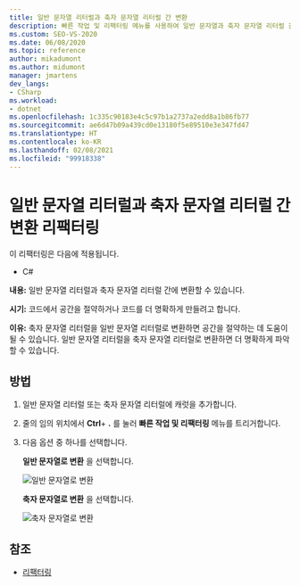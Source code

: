 ```yaml
---
title: 일반 문자열 리터럴과 축자 문자열 리터럴 간 변환
description: 빠른 작업 및 리팩터링 메뉴를 사용하여 일반 문자열과 축자 문자열 리터럴 간에 변환하는 방법을 알아봅니다.
ms.custom: SEO-VS-2020
ms.date: 06/08/2020
ms.topic: reference
author: mikadumont
ms.author: midumont
manager: jmartens
dev_langs:
- CSharp
ms.workload:
- dotnet
ms.openlocfilehash: 1c335c90183e4c5c97b1a2737a2edd8a1b86fb77
ms.sourcegitcommit: ae6d47b09a439cd0e13180f5e89510e3e347fd47
ms.translationtype: HT
ms.contentlocale: ko-KR
ms.lasthandoff: 02/08/2021
ms.locfileid: "99918338"
---
```

# <a name="convert-between-regular-string-and-verbatim-string-literals-refactoring"></a>일반 문자열 리터럴과 축자 문자열 리터럴 간 변환 리팩터링

이 리팩터링은 다음에 적용됩니다.

- C#

**내용:** 일반 문자열 리터럴과 축자 문자열 리터럴 간에 변환할 수 있습니다.

**시기:** 코드에서 공간을 절약하거나 코드를 더 명확하게 만들려고 합니다.

**이유:** 축자 문자열 리터럴을 일반 문자열 리터럴로 변환하면 공간을 절약하는 데 도움이 될 수 있습니다. 일반 문자열 리터럴을 축자 문자열 리터럴로 변환하면 더 명확하게 파악할 수 있습니다.

## <a name="how-to"></a>방법

1. 일반 문자열 리터럴 또는 축자 문자열 리터럴에 캐럿을 추가합니다.

2. 줄의 임의 위치에서 **Ctrl**+ **.** 를 눌러 **빠른 작업 및 리팩터링** 메뉴를 트리거합니다.

3. 다음 옵션 중 하나를 선택합니다.

    **일반 문자열로 변환** 을 선택합니다.

    ![일반 문자열로 변환](media/convert-to-regular-string.png)

    **축자 문자열로 변환** 을 선택합니다.

    ![축자 문자열로 변환](media/convert-to-verbatim-string.png)

## <a name="see-also"></a>참조

- [리팩터링](../refactoring-in-visual-studio.md)